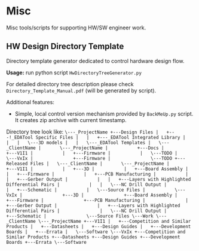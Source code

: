 # Misc
Misc tools/scripts for supporting HW/SW engineer work.

## HW Design Directory Template
Directory template generator dedicated to control hardware design flow.

**Usage:** run python script `HwDirectoryTreeGenerator.py` 

For detailed directory tree description please check `Directory_Template_Manual.pdf` (will be generated by script).

Additional features:
* Simple, local control version mechanism provided by `BackMeUp.py` script. It creates zip archive with current timestamp.

Directory tree look like:
`
\---_ProjectName
    +---Design Files
    |   +---!_EDATool Specific Files
    |   |   +---_EDATool Integrated Library
    |   |   |   \---3D models
    |   |   \---_EDATool Templates
    |   \---_ClientName
    |       \---_ProjectName
    |           +---Docs
    |           +---V1I1
    |           |   +---Firmware
    |           |   \---TODO
    |           \---VxIx
    |               +---Firmware
    |               \---TODO
    +---Released Files
    |   \---_ClientName
    |       \---_ProjectName
    |           +---V1I1
    |           |   +---3D
    |           |   +---Board Assembly
    |           |   +---Firmware
    |           |   +---PCB Manufacturing
    |           |   |   +---Gerber Output
    |           |   |   +---Layers with Highlighted Differential Pairs
    |           |   |   \---NC Drill Output
    |           |   +---Schematic
    |           |   \---Source Files
    |           \---VxIx
    |               +---3D
    |               +---Board Assembly
    |               +---Firmware
    |               +---PCB Manufacturing
    |               |   +---Gerber Output
    |               |   +---Layers with Highlighted Differential Pairs
    |               |   \---NC Drill Output
    |               +---Schematic
    |               \---Source Files
    \---Work
        \---_ClientName
            \---_ProjectName
                +---V1I1
                |   +---Competition and Similar Products
                |   +---Datasheets
                |   +---Design Guides
                |   +---Development Boards
                |   +---Errata
                |   \---Software
                \---VxIx
                    +---Competition and Similar Products
                    +---Datasheets
                    +---Design Guides
                    +---Development Boards
                    +---Errata
                    \---Software
`


